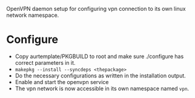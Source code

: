 OpenVPN daemon setup for configuring vpn connection to its own linux network
namespace.

# Configure
- Copy aurtemplate/PKGBUILD to root and make sure ./configure has correct
  parameters in it.
- `makepkg --install --syncdeps <thepackage>`
- Do the necessary configurations as written in the installation output.
- Enable and start the openvpn service
- The vpn network is now accessible in its own namespace named `vpn`.
